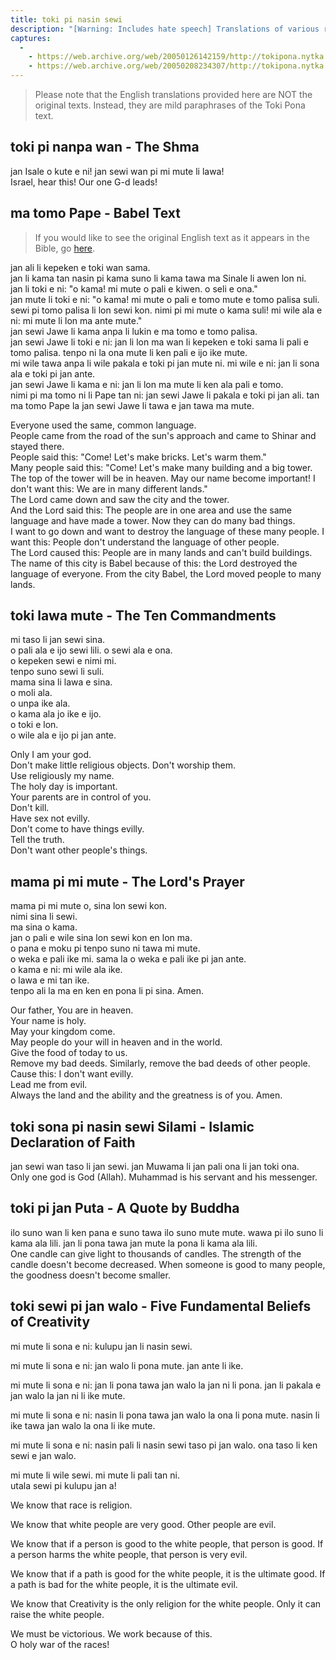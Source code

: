 ```yaml
---
title: toki pi nasin sewi
description: "[Warning: Includes hate speech] Translations of various religions' most important texts. Currently contains these translations: the Shma, the Babel Text, the Ten Commandments, the Lord's Prayer, the Islamic Declaration of Faith, a quote by Buddha, and the Five Fundamental Beliefs of Creativity."
captures:
  -
    - https://web.archive.org/web/20050126142159/http://tokipona.nytka.org:80/text/tokisewi.html
    - https://web.archive.org/web/20050208234307/http://tokipona.nytka.org:80/text/tokisewi.html
---
```


>  Please note that the English translations provided here are NOT the
> original texts. Instead, they are mild paraphrases of the Toki Pona text.

## toki pi nanpa wan - The Shma
<span class="translation">jan Isale o kute e ni! jan sewi wan pi mi mute li lawa!</span>  
<span class="alt">Israel, hear this! Our one G-d leads!</span>

## ma tomo Pape - Babel Text

> If you would like to see the original English text as it appears in the Bible, go [here](http://omniglot.com/babel/english.htm).

<!-- <table> -->
<div class="translation">

jan ali li kepeken e toki wan sama.  
jan li kama tan nasin pi kama suno li kama tawa ma Sinale li awen lon ni.  
jan li toki e ni: "o kama! mi mute o pali e kiwen. o seli e ona."  
jan mute li toki e ni: "o kama! mi mute o pali e tomo mute e tomo palisa suli. sewi pi tomo palisa li lon sewi kon. nimi pi mi mute o kama suli! mi wile ala e ni: mi mute li lon ma ante mute."  
jan sewi Jawe li kama anpa li lukin e ma tomo e tomo palisa.  
jan sewi Jawe li toki e ni: jan li lon ma wan li kepeken e toki sama li pali e tomo palisa. tenpo ni la ona mute li ken pali e ijo ike mute.  
mi wile tawa anpa li wile pakala e toki pi jan mute ni. mi wile e ni: jan li sona ala e toki pi jan ante.  
jan sewi Jawe li kama e ni: jan li lon ma mute li ken ala pali e tomo.  
nimi pi ma tomo ni li Pape tan ni: jan sewi Jawe li pakala e toki pi jan ali. tan ma tomo Pape la jan sewi Jawe li tawa e jan tawa ma mute. 
</div><div class="alt">

Everyone used the same, common language.  
People came from the road of the sun's approach and came to Shinar and stayed there.  
People said this: "Come! Let's make bricks. Let's warm them."  
Many people said this: "Come! Let's make many building and a big tower. The top of the tower will be in heaven. May our name become important! I don't want this: We are in many different lands."  
The Lord came down and saw the city and the tower.  
And the Lord said this: The people are in one area and use the same language and have made a tower. Now they can do many bad things.  
I want to go down and want to destroy the language of these many people. I want this: People don't understand the language of other people.  
The Lord caused this: People are in many lands and can't build buildings.  
The name of this city is Babel because of this: the Lord destroyed the language of everyone. From the city Babel, the Lord moved people to many lands.
</div>

## toki lawa mute - The Ten Commandments

<div class="translation">

mi taso li jan sewi sina.  
o pali ala e ijo sewi lili. o sewi ala e ona.  
o kepeken sewi e nimi mi.  
tenpo suno sewi li suli.  
mama sina li lawa e sina.  
o moli ala.  
o unpa ike ala.  
o kama ala jo ike e ijo.  
o toki e lon.  
o wile ala e ijo pi jan ante. 	
</div><div class="alt">

Only I am your god.  
Don't make little religious objects. Don't worship them.  
Use religiously my name.  
The holy day is important.  
Your parents are in control of you.  
Don't kill.  
Have sex not evilly.  
Don't come to have things evilly.  
Tell the truth.  
Don't want other people's things.  
</div>

## mama pi mi mute - The Lord's Prayer

<div class="translation">

mama pi mi mute o, sina lon sewi kon.  
nimi sina li sewi.  
ma sina o kama.  
jan o pali e wile sina lon sewi kon en lon ma.  
o pana e moku pi tenpo suno ni tawa mi mute.  
o weka e pali ike mi. sama la o weka e pali ike pi jan ante.  
o kama e ni: mi wile ala ike.  
o lawa e mi tan ike.  
tenpo ali la ma en ken en pona li pi sina. Amen.
</div><div class="alt">

Our father, You are in heaven.  
Your name is holy.  
May your kingdom come.  
May people do your will in heaven and in the world.  
Give the food of today to us.  
Remove my bad deeds. Similarly, remove the bad deeds of other people.  
Cause this: I don't want evilly.  
Lead me from evil.  
Always the land and the ability and the greatness is of you. Amen.
</div>

## toki sona pi nasin sewi Silami - Islamic Declaration of Faith

<span class="translation">jan sewi wan taso li jan sewi. jan Muwama li jan pali ona li jan toki ona.</span>  
<span class="alt">Only one god is God (Allah). Muhammad is his servant and his messenger.</span> 
 

## toki pi jan Puta - A Quote by Buddha

<span class="translation">ilo suno wan li ken pana e suno tawa ilo suno mute mute. wawa pi ilo suno li kama ala lili. jan li pona tawa jan mute la pona li kama ala lili.</span>   
<span class="alt">One candle can give light to thousands of candles. The strength of the candle doesn't become decreased. When someone is good to many people, the goodness doesn't become smaller. </span>
 

## toki sewi pi jan walo - Five Fundamental Beliefs of Creativity

<div class="translation">

mi mute li sona e ni: kulupu jan li nasin sewi.  

mi mute li sona e ni: jan walo li pona mute. jan ante li ike.  

mi mute li sona e ni: jan li pona tawa jan walo la jan ni li pona. jan li pakala e jan walo la jan ni li ike mute.  

mi mute li sona e ni: nasin li pona tawa jan walo la ona li pona mute. nasin li ike tawa jan walo la ona li ike mute.  

mi mute li sona e ni: nasin pali li nasin sewi taso pi jan walo. ona taso li ken sewi e jan walo.  

mi mute li wile sewi. mi mute li pali tan ni.   
utala sewi pi kulupu jan a!
</div><div class="alt">
 We know that race is religion.

We know that white people are very good. Other people are evil.

We know that if a person is good to the white people, that person is good. If a person harms the white people, that person is very evil.

We know that if a path is good for the white people, it is the ultimate good. If a path is bad for the white people, it is the ultimate evil.

We know that Creativity is the only religion for the white people. Only it can raise the white people.

We must be victorious. We work because of this.  
O holy war of the races! 
</div>